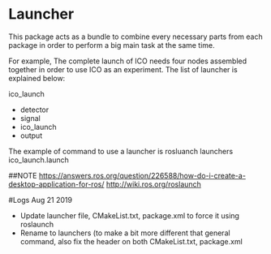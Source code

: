 # Launcher
This package acts as a bundle to combine every necessary parts from each package in order to perform a big main task at the same time. 

For example, The complete launch of ICO needs four nodes assembled together in order to use ICO as an experiment. The list of launcher is explained below:

ico_launch
- detector
- signal
- ico_launch
- output

The example of command to use a launcher is rosluanch launchers ico_launch.launch

##NOTE
https://answers.ros.org/question/226588/how-do-i-create-a-desktop-application-for-ros/
http://wiki.ros.org/roslaunch

#Logs
Aug 21 2019
- Update launcher file, CMakeList.txt, package.xml to force it using roslaunch
- Rename to launchers (to make a bit more different that general command, also fix the header on both CMakeList.txt, package.xml

